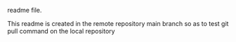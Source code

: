 readme file.

This readme is created in the remote repository main branch so as to test git pull command on the local repository
